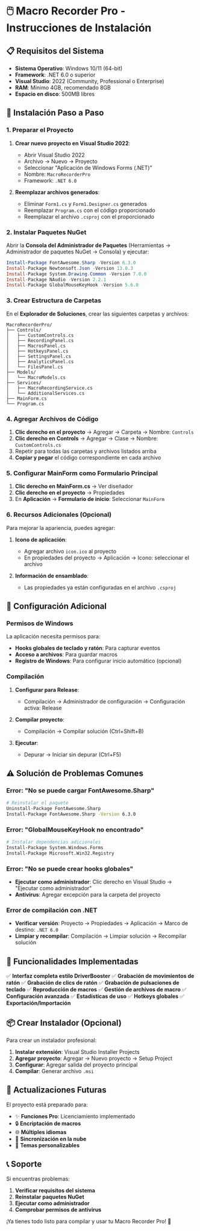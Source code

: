 # 🖱️ Macro Recorder Pro - Instrucciones de Instalación

## 📋 Requisitos del Sistema

- **Sistema Operativo**: Windows 10/11 (64-bit)
- **Framework**: .NET 6.0 o superior
- **Visual Studio**: 2022 (Community, Professional o Enterprise)
- **RAM**: Mínimo 4GB, recomendado 8GB
- **Espacio en disco**: 500MB libres

## 🚀 Instalación Paso a Paso

### 1. Preparar el Proyecto

1. **Crear nuevo proyecto en Visual Studio 2022**:
   - Abrir Visual Studio 2022
   - Archivo → Nuevo → Proyecto
   - Seleccionar "Aplicación de Windows Forms (.NET)"
   - Nombre: `MacroRecorderPro`
   - Framework: `.NET 6.0`

2. **Reemplazar archivos generados**:
   - Eliminar `Form1.cs` y `Form1.Designer.cs` generados
   - Reemplazar `Program.cs` con el código proporcionado
   - Reemplazar el archivo `.csproj` con el proporcionado

### 2. Instalar Paquetes NuGet

Abrir la **Consola del Administrador de Paquetes** (Herramientas → Administrador de paquetes NuGet → Consola) y ejecutar:

```powershell
Install-Package FontAwesome.Sharp -Version 6.3.0
Install-Package Newtonsoft.Json -Version 13.0.3
Install-Package System.Drawing.Common -Version 7.0.0
Install-Package NAudio -Version 2.2.1
Install-Package GlobalMouseKeyHook -Version 5.6.0
```

### 3. Crear Estructura de Carpetas

En el **Explorador de Soluciones**, crear las siguientes carpetas y archivos:

```
MacroRecorderPro/
├── Controls/
│   ├── CustomControls.cs
│   ├── RecordingPanel.cs
│   ├── MacrosPanel.cs
│   ├── HotkeysPanel.cs
│   ├── SettingsPanel.cs
│   ├── AnalyticsPanel.cs
│   └── FilesPanel.cs
├── Models/
│   └── MacroModels.cs
├── Services/
│   ├── MacroRecordingService.cs
│   └── AdditionalServices.cs
├── MainForm.cs
└── Program.cs
```

### 4. Agregar Archivos de Código

1. **Clic derecho en el proyecto** → Agregar → Carpeta → Nombre: `Controls`
2. **Clic derecho en Controls** → Agregar → Clase → Nombre: `CustomControls.cs`
3. Repetir para todas las carpetas y archivos listados arriba
4. **Copiar y pegar** el código correspondiente en cada archivo

### 5. Configurar MainForm como Formulario Principal

1. **Clic derecho en MainForm.cs** → Ver diseñador
2. **Clic derecho en el proyecto** → Propiedades
3. En **Aplicación** → **Formulario de inicio**: Seleccionar `MainForm`

### 6. Recursos Adicionales (Opcional)

Para mejorar la apariencia, puedes agregar:

1. **Icono de aplicación**:
   - Agregar archivo `icon.ico` al proyecto
   - En propiedades del proyecto → Aplicación → Icono: seleccionar el archivo

2. **Información de ensamblado**:
   - Las propiedades ya están configuradas en el archivo `.csproj`

## 🔧 Configuración Adicional

### Permisos de Windows

La aplicación necesita permisos para:
- **Hooks globales de teclado y ratón**: Para capturar eventos
- **Acceso a archivos**: Para guardar macros
- **Registro de Windows**: Para configurar inicio automático (opcional)

### Compilación

1. **Configurar para Release**:
   - Compilación → Administrador de configuración → Configuración activa: Release

2. **Compilar proyecto**:
   - Compilación → Compilar solución (Ctrl+Shift+B)

3. **Ejecutar**:
   - Depurar → Iniciar sin depurar (Ctrl+F5)

## ⚠️ Solución de Problemas Comunes

### Error: "No se puede cargar FontAwesome.Sharp"
```bash
# Reinstalar el paquete
Uninstall-Package FontAwesome.Sharp
Install-Package FontAwesome.Sharp -Version 6.3.0
```

### Error: "GlobalMouseKeyHook no encontrado"
```bash
# Instalar dependencias adicionales
Install-Package System.Windows.Forms
Install-Package Microsoft.Win32.Registry
```

### Error: "No se puede crear hooks globales"
- **Ejecutar como administrador**: Clic derecho en Visual Studio → "Ejecutar como administrador"
- **Antivirus**: Agregar excepción para la carpeta del proyecto

### Error de compilación con .NET
- **Verificar versión**: Proyecto → Propiedades → Aplicación → Marco de destino: `.NET 6.0`
- **Limpiar y recompilar**: Compilación → Limpiar solución → Recompilar solución

## 🎯 Funcionalidades Implementadas

✅ **Interfaz completa estilo DriverBooster**
✅ **Grabación de movimientos de ratón**
✅ **Grabación de clics de ratón**
✅ **Grabación de pulsaciones de teclado**
✅ **Reproducción de macros**
✅ **Gestión de archivos de macro**
✅ **Configuración avanzada**
✅ **Estadísticas de uso**
✅ **Hotkeys globales**
✅ **Exportación/Importación**

## 📦 Crear Instalador (Opcional)

Para crear un instalador profesional:

1. **Instalar extensión**: Visual Studio Installer Projects
2. **Agregar proyecto**: Agregar → Nuevo proyecto → Setup Project
3. **Configurar**: Agregar salida del proyecto principal
4. **Compilar**: Generar archivo `.msi`

## 🔄 Actualizaciones Futuras

El proyecto está preparado para:
- ✨ **Funciones Pro**: Licenciamiento implementado
- 🔒 **Encriptación de macros**
- 🌐 **Múltiples idiomas**
- 📱 **Sincronización en la nube**
- 🎨 **Temas personalizables**

## 📞 Soporte

Si encuentras problemas:
1. **Verificar requisitos del sistema**
2. **Reinstalar paquetes NuGet**
3. **Ejecutar como administrador**
4. **Comprobar permisos de antivirus**

¡Ya tienes todo listo para compilar y usar tu Macro Recorder Pro! 🎉